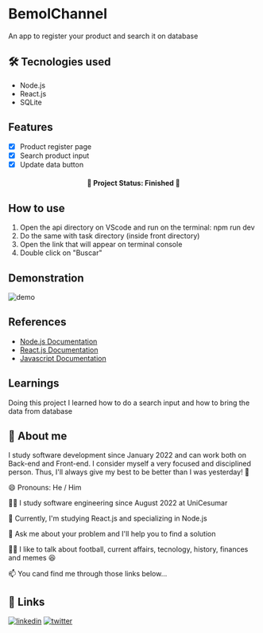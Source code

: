 # BemolChannel

An app to register your product and search it on database


## 🛠 Tecnologies used

* Node.js
* React.js
* SQLite


## Features

 - [x]  Product register page
 - [x]  Search product input
 - [x]  Update data button

<h4 align="center"> 
 🚧  Project Status: Finished  🚧
</h4>

## How to use

1) Open the api directory on VScode and run on the terminal: npm run dev
2) Do the same with task directory (inside front directory)
3) Open the link that will appear on terminal console
4) Double click on "Buscar" 


## Demonstration

![demo](https://user-images.githubusercontent.com/101666833/190251342-89831edf-cb0f-449e-ab69-301944f0a6e6.gif)


## References

 - [Node.js Documentation](https://nodejs.org/en/docs/)
 - [React.js Documentation](https://pt-br.reactjs.org/docs/getting-started.html)
 - [Javascript Documentation](https://developer.mozilla.org/pt-BR/docs/Web/JavaScript)


## Learnings

Doing this project I learned how to do a search input and how to bring the data from database


## 🚀 About me
I study software development since January 2022 and can work both on Back-end and Front-end. I consider myself a very focused and disciplined person. Thus, I'll always give my best to be better than I was yesterday! 💪


😄 Pronouns: He / Him

👩‍💻 I study software engineering since August 2022 at UniCesumar

🧠 Currently, I'm studying React.js and specializing in Node.js

🤔 Ask me about your problem and I'll help you to find a solution

👯‍♀️ I like to talk about football, current affairs, tecnology, history, finances and memes 😆

📫 You cand find me through those links below...


## 🔗 Links
[![linkedin](https://img.shields.io/badge/linkedin-0A66C2?style=for-the-badge&logo=linkedin&logoColor=white)](https://www.linkedin.com/in/vitor-marciano/)
[![twitter](https://img.shields.io/badge/twitter-1DA1F2?style=for-the-badge&logo=twitter&logoColor=white)](https://twitter.com/marciano_vitor)
